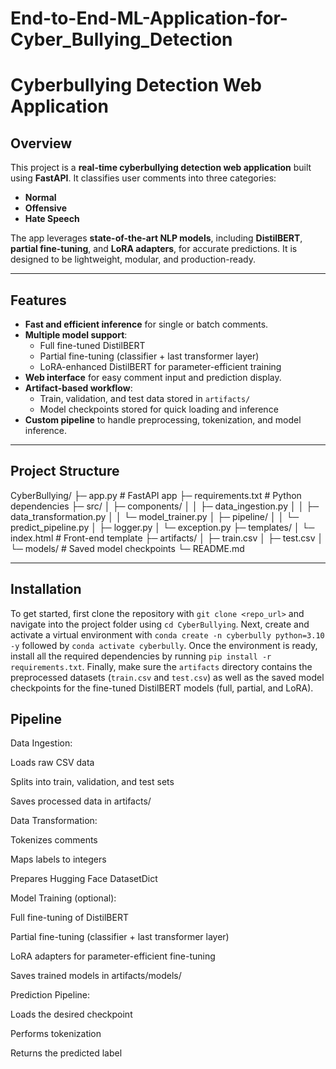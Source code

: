 # End-to-End-ML-Application-for-Cyber_Bullying_Detection
# Cyberbullying Detection Web Application

## Overview
This project is a **real-time cyberbullying detection web application** built using **FastAPI**. It classifies user comments into three categories:

- **Normal**
- **Offensive**
- **Hate Speech**

The app leverages **state-of-the-art NLP models**, including **DistilBERT**, **partial fine-tuning**, and **LoRA adapters**, for accurate predictions. It is designed to be lightweight, modular, and production-ready.

---

## Features

- **Fast and efficient inference** for single or batch comments.
- **Multiple model support**:
  - Full fine-tuned DistilBERT
  - Partial fine-tuning (classifier + last transformer layer)
  - LoRA-enhanced DistilBERT for parameter-efficient training
- **Web interface** for easy comment input and prediction display.
- **Artifact-based workflow**:
  - Train, validation, and test data stored in `artifacts/`
  - Model checkpoints stored for quick loading and inference
- **Custom pipeline** to handle preprocessing, tokenization, and model inference.

---

## Project Structure
CyberBullying/
├─ app.py # FastAPI app
├─ requirements.txt # Python dependencies
├─ src/
│ ├─ components/
│ │ ├─ data_ingestion.py
│ │ ├─ data_transformation.py
│ │ └─ model_trainer.py
│ ├─ pipeline/
│ │ └─ predict_pipeline.py
│ ├─ logger.py
│ └─ exception.py
├─ templates/
│ └─ index.html # Front-end template
├─ artifacts/
│ ├─ train.csv
│ ├─ test.csv
│ └─ models/ # Saved model checkpoints
└─ README.md


---
## Installation

To get started, first clone the repository with `git clone <repo_url>` and navigate into the project folder using `cd CyberBullying`. Next, create and activate a virtual environment with `conda create -n cyberbully python=3.10 -y` followed by `conda activate cyberbully`. Once the environment is ready, install all the required dependencies by running `pip install -r requirements.txt`. Finally, make sure the `artifacts` directory contains the preprocessed datasets (`train.csv` and `test.csv`) as well as the saved model checkpoints for the fine-tuned DistilBERT models (full, partial, and LoRA).  




## Pipeline

Data Ingestion:

Loads raw CSV data

Splits into train, validation, and test sets

Saves processed data in artifacts/

Data Transformation:

Tokenizes comments

Maps labels to integers

Prepares Hugging Face DatasetDict

Model Training (optional):

Full fine-tuning of DistilBERT

Partial fine-tuning (classifier + last transformer layer)

LoRA adapters for parameter-efficient fine-tuning

Saves trained models in artifacts/models/

Prediction Pipeline:

Loads the desired checkpoint

Performs tokenization

Returns the predicted label



